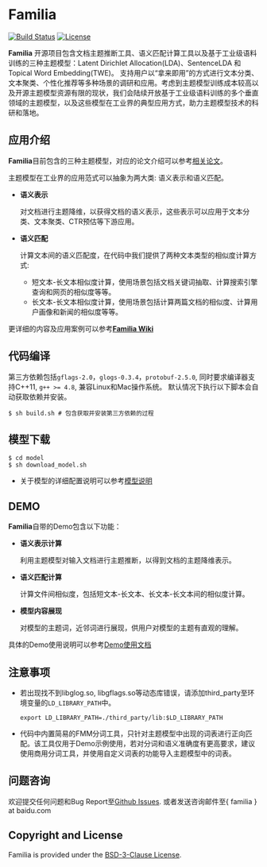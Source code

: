 # Familia

[![Build Status](https://travis-ci.org/baidu/Familia.svg?branch=master)](http://travis-ci.org/baidu/Familia)
[![License](https://img.shields.io/pypi/l/Django.svg)]()

**Familia** 开源项目包含文档主题推断工具、语义匹配计算工具以及基于工业级语料训练的三种主题模型：Latent Dirichlet Allocation(LDA)、SentenceLDA 和Topical Word Embedding(TWE)。 支持用户以“拿来即用”的方式进行文本分类、文本聚类、个性化推荐等多种场景的调研和应用。考虑到主题模型训练成本较高以及开源主题模型资源有限的现状，我们会陆续开放基于工业级语料训练的多个垂直领域的主题模型，以及这些模型在工业界的典型应用方式，助力主题模型技术的科研和落地。

## 应用介绍
    
**Familia**目前包含的三种主题模型，对应的论文介绍可以参考[相关论文](https://github.com/baidu/Familia/wiki/%E5%8F%82%E8%80%83%E6%96%87%E7%8C%AE)。

主题模型在工业界的应用范式可以抽象为两大类: 语义表示和语义匹配。

- **语义表示** 
    
    对文档进行主题降维，以获得文档的语义表示，这些表示可以应用于文本分类、文本聚类、CTR预估等下游应用。

- **语义匹配**

    计算文本间的语义匹配度，在代码中我们提供了两种文本类型的相似度计算方式:

    - 短文本-长文本相似度计算，使用场景包括文档关键词抽取、计算搜索引擎查询和网页的相似度等等。
    - 长文本-长文本相似度计算，使用场景包括计算两篇文档的相似度、计算用户画像和新闻的相似度等等。

更详细的内容及应用案例可以参考[**Familia Wiki**](https://github.com/baidu/Familia/wiki)

## 代码编译
第三方依赖包括`gflags-2.0`，`glogs-0.3.4`，`protobuf-2.5.0`, 同时要求编译器支持C++11, `g++ >= 4.8`, 兼容Linux和Mac操作系统。
默认情况下执行以下脚本会自动获取依赖并安装。
    
    $ sh build.sh # 包含获取并安装第三方依赖的过程

## 模型下载

    $ cd model
    $ sh download_model.sh

* 关于模型的详细配置说明可以参考[模型说明](https://github.com/baidu/Familia/blob/master/model/README.md)

## DEMO
    
**Familia**自带的Demo包含以下功能：
-  **语义表示计算**
   
   利用主题模型对输入文档进行主题推断，以得到文档的主题降维表示。

-  **语义匹配计算**
   
   计算文件间相似度，包括短文本-长文本、长文本-长文本间的相似度计算。

-  **模型内容展现**
    
    对模型的主题词，近邻词进行展现，供用户对模型的主题有直观的理解。

具体的Demo使用说明可以参考[Demo使用文档](https://github.com/baidu/Familia/wiki/Demo%E4%BD%BF%E7%94%A8%E8%AF%B4%E6%98%8E)

## 注意事项

* 若出现找不到libglog.so, libgflags.so等动态库错误，请添加third_party至环境变量的`LD_LIBRARY_PATH`中。

    `export LD_LIBRARY_PATH=./third_party/lib:$LD_LIBRARY_PATH`

* 代码中内置简易的FMM分词工具，只针对主题模型中出现的词表进行正向匹配。该工具仅用于Demo示例使用，若对分词和语义准确度有更高要求，建议使用商用分词工具，并使用自定义词表的功能导入主题模型中的词表。

## 问题咨询

欢迎提交任何问题和Bug Report至[Github Issues](https://github.com/baidu/Familia/issues).
或者发送咨询邮件至{ familia } at baidu.com

## Copyright and License

Familia is provided under the [BSD-3-Clause License](LICENSE).
